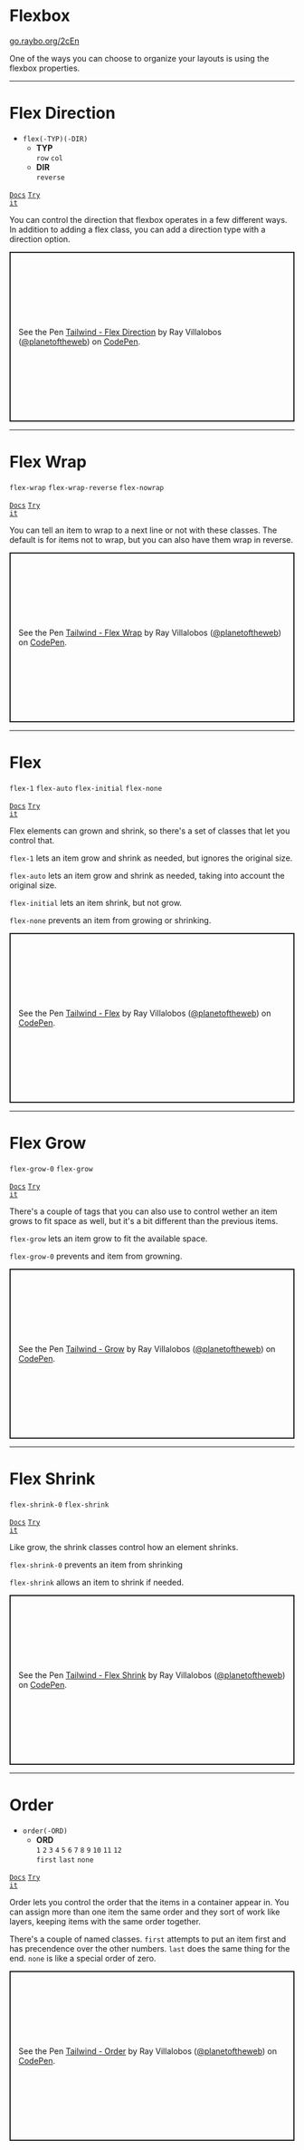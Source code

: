 <!-- .slide: data-state="layout-title" class="bg-dark"-->

# Flexbox

<div class="slide-link"><a href="https://go.raybo.org/2cEn"><i class="fab fa-slideshare"></i> go.raybo.org/2cEn</a></div>

> >

One of the ways you can choose to organize your layouts is using the flexbox properties.

---

# Flex Direction

- `flex(-TYP)(-DIR)`
  - **TYP**<br>
  `row` `col`
  - **DIR**<br>
  `reverse`

<a href="https://tailwindcss.com/docs/flex-direction" target="_blank"><code class="code-exciting">Docs</code></a> <a href="https://codepen.io/planetoftheweb/pen/jOMBmpN?editors=1000" target="_blank"><code class="code-royal">Try it</code></a>

> >

You can control the direction that flexbox operates in a few different ways. In addition to adding a flex class, you can add a direction type with a direction option.

<p class="codepen" data-height="1200" data-theme-id="27192" data-default-tab="html,result" data-user="planetoftheweb" data-slug-hash="jOMBmpN" style="height: 300px; box-sizing: border-box; display: flex; align-items: center; justify-content: center; border: 2px solid; margin: 1em 0; padding: 1em;" data-pen-title="Tailwind - Flex Direction">
  <span>See the Pen <a href="https://codepen.io/planetoftheweb/pen/jOMBmpN">
  Tailwind - Flex Direction</a> by Ray Villalobos (<a href="https://codepen.io/planetoftheweb">@planetoftheweb</a>)
  on <a href="https://codepen.io">CodePen</a>.</span>
</p>
<script async src="https://cpwebassets.codepen.io/assets/embed/ei.js"></script>


---

# Flex Wrap

`flex-wrap` `flex-wrap-reverse` `flex-nowrap`

<a href="https://tailwindcss.com/docs/flex-wrap" target="_blank"><code class="code-exciting">Docs</code></a> <a href="https://codepen.io/planetoftheweb/pen/NWRpgRq?editors=1000" target="_blank"><code class="code-royal">Try it</code></a>

> >

You can tell an item to wrap to a next line or not with these classes. The default is for items not to wrap, but you can also have them wrap in reverse.

<p class="codepen" data-height="800" data-theme-id="27192" data-default-tab="html,result" data-user="planetoftheweb" data-slug-hash="NWRpgRq" style="height: 300px; box-sizing: border-box; display: flex; align-items: center; justify-content: center; border: 2px solid; margin: 1em 0; padding: 1em;" data-pen-title="Tailwind - Flex Wrap">
  <span>See the Pen <a href="https://codepen.io/planetoftheweb/pen/NWRpgRq">
  Tailwind - Flex Wrap</a> by Ray Villalobos (<a href="https://codepen.io/planetoftheweb">@planetoftheweb</a>)
  on <a href="https://codepen.io">CodePen</a>.</span>
</p>
<script async src="https://cpwebassets.codepen.io/assets/embed/ei.js"></script>

---

# Flex

`flex-1` `flex-auto` `flex-initial` `flex-none`

<a href="https://tailwindcss.com/docs/flex-wrap" target="_blank"><code class="code-exciting">Docs</code></a> <a href="https://codepen.io/planetoftheweb/pen/bGwqRLp?editors=1000" target="_blank"><code class="code-royal">Try it</code></a>

> >

Flex elements can grown and shrink, so there's a set of classes that let you control that.

`flex-1` lets an item grow and shrink as needed, but ignores the original size.

`flex-auto` lets an item grow and shrink as needed, taking into account the original size.

`flex-initial` lets an item shrink, but not grow.

`flex-none` prevents an item from growing or shrinking.

<p class="codepen" data-height="800" data-theme-id="27192" data-default-tab="html,result" data-user="planetoftheweb" data-slug-hash="bGwqRLp" style="height: 300px; box-sizing: border-box; display: flex; align-items: center; justify-content: center; border: 2px solid; margin: 1em 0; padding: 1em;" data-pen-title="Tailwind - Flex">
  <span>See the Pen <a href="https://codepen.io/planetoftheweb/pen/bGwqRLp">
  Tailwind - Flex</a> by Ray Villalobos (<a href="https://codepen.io/planetoftheweb">@planetoftheweb</a>)
  on <a href="https://codepen.io">CodePen</a>.</span>
</p>
<script async src="https://cpwebassets.codepen.io/assets/embed/ei.js"></script>

---

# Flex Grow


`flex-grow-0` `flex-grow`

<a href="https://tailwindcss.com/docs/flex-grow" target="_blank"><code class="code-exciting">Docs</code></a> <a href="https://codepen.io/planetoftheweb/pen/PoGpKoz?editors=1000" target="_blank"><code class="code-royal">Try it</code></a>

> >

There's a couple of tags that you can also use to control wether an item grows to fit space as well, but it's a bit different than the previous items.

`flex-grow` lets an item grow to fit the available space.

`flex-grow-0` prevents and item from growning.


<p class="codepen" data-height="800" data-theme-id="27192" data-default-tab="html,result" data-user="planetoftheweb" data-slug-hash="PoGpKoz" style="height: 300px; box-sizing: border-box; display: flex; align-items: center; justify-content: center; border: 2px solid; margin: 1em 0; padding: 1em;" data-pen-title="Tailwind - Grow">
  <span>See the Pen <a href="https://codepen.io/planetoftheweb/pen/PoGpKoz">
  Tailwind - Grow</a> by Ray Villalobos (<a href="https://codepen.io/planetoftheweb">@planetoftheweb</a>)
  on <a href="https://codepen.io">CodePen</a>.</span>
</p>
<script async src="https://cpwebassets.codepen.io/assets/embed/ei.js"></script>

---

# Flex Shrink


`flex-shrink-0` `flex-shrink`

<a href="https://tailwindcss.com/docs/flex-shrink" target="_blank"><code class="code-exciting">Docs</code></a> <a href="https://codepen.io/planetoftheweb/pen/rNMyzxq?editors=1000" target="_blank"><code class="code-royal">Try it</code></a>

> >

Like grow, the shrink classes control how an element shrinks. 

`flex-shrink-0` prevents an item from shrinking

`flex-shrink` allows an item to shrink if needed.

<p class="codepen" data-height="800" data-theme-id="27192" data-default-tab="html,result" data-user="planetoftheweb" data-slug-hash="rNMyzxq" style="height: 300px; box-sizing: border-box; display: flex; align-items: center; justify-content: center; border: 2px solid; margin: 1em 0; padding: 1em;" data-pen-title="Tailwind - Flex Shrink">
  <span>See the Pen <a href="https://codepen.io/planetoftheweb/pen/rNMyzxq">
  Tailwind - Flex Shrink</a> by Ray Villalobos (<a href="https://codepen.io/planetoftheweb">@planetoftheweb</a>)
  on <a href="https://codepen.io">CodePen</a>.</span>
</p>
<script async src="https://cpwebassets.codepen.io/assets/embed/ei.js"></script>

---

# Order

- `order(-ORD)`
  - **ORD**<br>
  `1` `2` `3` `4` `5` `6` `7` `8` `9` `10` `11` `12`<BR>
  `first` `last` `none`

<a href="https://tailwindcss.com/docs/order" target="_blank"><code class="code-exciting">Docs</code></a> <a href="https://codepen.io/planetoftheweb/pen/ExgWvXJ?editors=1000" target="_blank"><code class="code-royal">Try it</code></a>

> >

Order lets you control the order that the items in a container appear in. You can assign more than one item the same order and they sort of work like layers, keeping items with the same order together.

There's a couple of named classes. `first` attempts to put an item first and has precendence over the other numbers. `last` does the same thing for the end. `none` is like a special order of zero. 
 
<p class="codepen" data-height="800" data-theme-id="27192" data-default-tab="html,result" data-user="planetoftheweb" data-slug-hash="ExgWvXJ" style="height: 300px; box-sizing: border-box; display: flex; align-items: center; justify-content: center; border: 2px solid; margin: 1em 0; padding: 1em;" data-pen-title="Tailwind - Order">
  <span>See the Pen <a href="https://codepen.io/planetoftheweb/pen/ExgWvXJ">
  Tailwind - Order</a> by Ray Villalobos (<a href="https://codepen.io/planetoftheweb">@planetoftheweb</a>)
  on <a href="https://codepen.io">CodePen</a>.</span>
</p>
<script async src="https://cpwebassets.codepen.io/assets/embed/ei.js"></script>